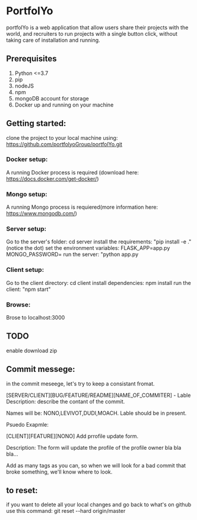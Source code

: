 # PortfolYo
portfolYo is a web application that allow users share their projects with the world, and recruiters to run projects with a single button click, without taking care of installation and running.

## Prerequisites
1. Python <=3.7
2. pip
3. nodeJS
4. npm
5. mongoDB account for storage
6. Docker up and running on your machine

## Getting started:

clone the project to your local machine using: https://github.com/portfolyoGroup/portfolYo.git

### Docker setup:
A running Docker process is required (download here: https://docs.docker.com/get-docker/)

### Mongo setup:
A running Mongo process is requiered(more information here: https://www.mongodb.com/)

### Server setup:
Go to the server's folder:
cd server
install the requirements:
"pip install -e ." (notice the dot)
set the environment variables:
 FLASK_APP=app.py
 MONGO_PASSWORD=<your mongodb password>
 run the server:
 "python app.py
 
### Client setup:
Go to the client directory:
cd client
install dependencies:
npm install
run the client:
"npm start"

### Browse:
Brose to localhost:3000

 
## TODO
enable download zip
## Commit messege:
in the commit meseege, let's try to keep a consistant fromat.


[SERVER/CLIENT][BUG/FEATURE/README][NAME_OF_COMMITER] - Lable
Description: describe the contant of the commit.

Names will be: NONO,LEVIVOT,DUDI,MOACH.
Lable should be in present.

Psuedo Exapmle:


[CLIENT][FEATURE][NONO] Add prrofile update form.

Description: The form will update the profile of the profile owner bla bla bla...


Add as many tags as you can, 
so when we will look for a bad commit that broke something,
we'll know where to look.

## to reset:
if you want to delete all your local changes and go back to what's on github use this command:
 git reset --hard origin/master
